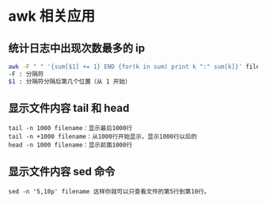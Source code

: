 awk 相关应用
========

## 统计日志中出现次数最多的 ip
```bash
awk -F " " '{sum[$1] += 1} END {for(k in sum) print k ":" sum[k]}' filename | sort -n -r -k 2 -t ':' | head -10
-F : 分隔符
$1 : 分隔符分隔后第几个位置（从 1 开始）
```

## 显示文件内容 tail 和 head

```
tail -n 1000 filename：显示最后1000行
tail -n +1000 filename：从1000行开始显示，显示1000行以后的
head -n 1000 filename：显示前面1000行
```

## 显示文件内容 sed 命令
```
sed -n '5,10p' filename 这样你就可以只查看文件的第5行到第10行。
```